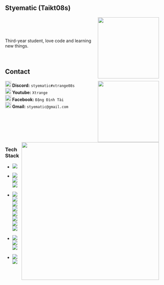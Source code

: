 <p float="left">
    <h2> Styematic (Taikt08s) </h2>
    <img src="https://minhthi.net/wp-content/uploads/2019/08/tumblr_pu4vxtbccl1qztgoio1_r1_540.gif" align="right"  height=200 width="auto">
    <br><br><br><br>
    Third-year student, love code and learning new things.
    <br><br><br>
</p>

<p float="left">
  <h2>Contact</h2>
     <img src="./tenor.gif" align="right"  height=200 width="auto">
  <p float="left">
    <b><img src="https://assets-global.website-files.com/6257adef93867e50d84d30e2/636e0a6a49cf127bf92de1e2_icon_clyde_blurple_RGB.png" width="20"> Discord:</b> <code>styematic#xtrange08s</code> <br>
    <b><img src="https://cdn-icons-png.flaticon.com/256/1384/1384060.png" width="20"> Youtube:</b> <code>Xtrange</code> <br>
    <b><img src="https://upload.wikimedia.org/wikipedia/commons/b/b9/2023_Facebook_icon.svg" width="20"> Facebook:</b> <code>Đặng Đình Tài</code><br>
      <b><img src="https://mailmeteor.com/logos/assets/PNG/Gmail_Logo_512px.png" width="20"> Gmail:</b> <code>styematic@gmail.com</code>
    <br> <br>
  </p>
</p>

<p float="left"> <br> <br> <br> <br>
  <img src="./tenor-sparkle.gif" align="right" width=450 >
  <h3 align="left">Tech Stack</h3>
    <ul>
      <li> 
  <p float="left">
   <img src="https://img.shields.io/badge/Windows-0078D6?style=for-the-badge&logo=windows&logoColor=white">
  </p>
      </li> 
 </ul>
  <ul>
      <li> 
  <p float="left">
      <img src="https://img.shields.io/badge/IntelliJ%20IDEA-ff2d5c?style=for-the-badge&logo=intellijidea&logoColor=black&labelColor=ff7a19">
      <img src="https://img.shields.io/badge/Visual_Studio_Code-0078D4?style=for-the-badge&logo=visual%20studio%20code&logoColor=white">
      <img src="https://img.shields.io/badge/Visual_Studio-5C2D91?style=for-the-badge&logo=visual%20studio&logoColor=white">
  </p>
      </li> 
 </ul>
 <ul>
      <li> 
  <p float="left">
    <img src="https://img.shields.io/badge/Spring%20Boot-239120?style=for-the-badge&logo=springboot&logoColor=white">
    <img src="https://img.shields.io/badge/React-61dbfb?style=for-the-badge&logo=react&logoColor=white">
    <img src="https://img.shields.io/badge/Flutter-ffffff?style=for-the-badge&logo=flutter&logoColor=42d2fd&labelColor=02579d">
    <img src="https://img.shields.io/badge/Thymeleaf-005f16?style=for-the-badge&logo=thymeleaf&logoColor=white">
    <img src="https://img.shields.io/badge/JavaScript-F7DF1E?style=for-the-badge&logo=javascript&logoColor=black">
    <img src="https://img.shields.io/badge/TypeScript-007ACC?style=for-the-badge&logo=typescript&logoColor=white">
    <img src="https://img.shields.io/badge/HTML-e34c26?style=for-the-badge&logo=html5&logoColor=white">
    <img src="https://img.shields.io/badge/CSS-2965f1?style=for-the-badge&logo=css3&logoColor=white">
    
  </p>
      </li> 
 </ul>
 <ul>
      <li> 
  <p float="left">
    <img src="https://img.shields.io/badge/PostgreSQL-0e6791?style=for-the-badge&logo=postgresql&logoColor=white">
    <img src="https://img.shields.io/badge/SQL%20Server-444444?style=for-the-badge&logo=microsoftsqlserver&logoColor=white">
    <img src="https://img.shields.io/badge/MongoDB-4db33b?style=for-the-badge&logo=mongodb&logoColor=white">
  </p>
      </li> 
 </ul>
 <ul>
      <li> 
  <p float="left">
    <img src="https://img.shields.io/badge/Docker-00b7ec?style=for-the-badge&logo=docker&logoColor=white">
    <img src="https://img.shields.io/badge/Render-00e3b8?style=for-the-badge&logo=render&logoColor=white">
  </p>
      </li> 
 </ul>
</p>
